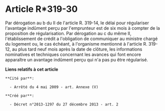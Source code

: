 # Article R*319-30

Par dérogation au b du II de l'article R. 319-14, le délai pour régulariser l'avantage indûment perçu par l'emprunteur est de
six mois à compter de la proposition de régularisation. Par dérogation au c du même II, l'établissement de crédit a
l'obligation de communiquer au ministre chargé du logement ou, le cas échéant, à l'organisme mentionné à l'article R. 319-12,
au plus tard neuf mois après la date de clôture, les informations nominatives et techniques concernant les avances qui font
encore apparaître un avantage indûment perçu qui n'a pas pu être régularisé.

**Liens relatifs à cet article**

	**Cité par**:

	  - Arrêté du 4 mai 2009 - art. Annexe (V)

	**Créé par**:

	  - Décret n°2013-1297 du 27 décembre 2013 - art. 2
